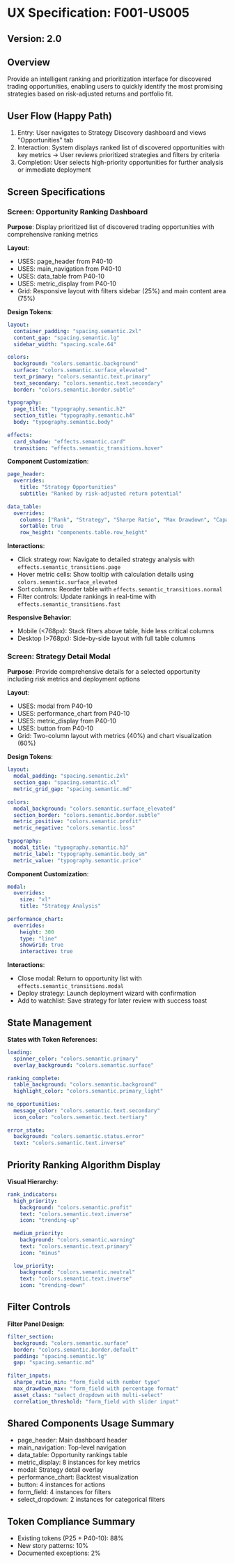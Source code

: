 # UX Specification: F001-US005
## Version: 2.0

## Overview
Provide an intelligent ranking and prioritization interface for discovered trading opportunities, enabling users to quickly identify the most promising strategies based on risk-adjusted returns and portfolio fit.

## User Flow (Happy Path)
1. Entry: User navigates to Strategy Discovery dashboard and views "Opportunities" tab
2. Interaction: System displays ranked list of discovered opportunities with key metrics → User reviews prioritized strategies and filters by criteria
3. Completion: User selects high-priority opportunities for further analysis or immediate deployment

## Screen Specifications

### Screen: Opportunity Ranking Dashboard
**Purpose**: Display prioritized list of discovered trading opportunities with comprehensive ranking metrics

**Layout**:
- USES: page_header from P40-10
- USES: main_navigation from P40-10
- USES: data_table from P40-10
- USES: metric_display from P40-10
- Grid: Responsive layout with filters sidebar (25%) and main content area (75%)

**Design Tokens**:
```yaml
layout:
  container_padding: "spacing.semantic.2xl"
  content_gap: "spacing.semantic.lg"
  sidebar_width: "spacing.scale.64"
  
colors:
  background: "colors.semantic.background"
  surface: "colors.semantic.surface_elevated"
  text_primary: "colors.semantic.text.primary"
  text_secondary: "colors.semantic.text.secondary"
  border: "colors.semantic.border.subtle"
  
typography:
  page_title: "typography.semantic.h2"
  section_title: "typography.semantic.h4"
  body: "typography.semantic.body"
  
effects:
  card_shadow: "effects.semantic.card"
  transition: "effects.semantic_transitions.hover"
```

**Component Customization**:
```yaml
page_header:
  overrides:
    title: "Strategy Opportunities"
    subtitle: "Ranked by risk-adjusted return potential"
    
data_table:
  overrides:
    columns: ["Rank", "Strategy", "Sharpe Ratio", "Max Drawdown", "Capacity", "Correlation Score", "Actions"]
    sortable: true
    row_height: "components.table.row_height"
```

**Interactions**:
- Click strategy row: Navigate to detailed strategy analysis with `effects.semantic_transitions.page`
- Hover metric cells: Show tooltip with calculation details using `colors.semantic.surface_elevated`
- Sort columns: Reorder table with `effects.semantic_transitions.normal`
- Filter controls: Update rankings in real-time with `effects.semantic_transitions.fast`

**Responsive Behavior**:
- Mobile (<768px): Stack filters above table, hide less critical columns
- Desktop (>768px): Side-by-side layout with full table columns

### Screen: Strategy Detail Modal
**Purpose**: Provide comprehensive details for a selected opportunity including risk metrics and deployment options

**Layout**:
- USES: modal from P40-10
- USES: performance_chart from P40-10
- USES: metric_display from P40-10
- USES: button from P40-10
- Grid: Two-column layout with metrics (40%) and chart visualization (60%)

**Design Tokens**:
```yaml
layout:
  modal_padding: "spacing.semantic.2xl"
  section_gap: "spacing.semantic.xl"
  metric_grid_gap: "spacing.semantic.md"
  
colors:
  modal_background: "colors.semantic.surface_elevated"
  section_border: "colors.semantic.border.subtle"
  metric_positive: "colors.semantic.profit"
  metric_negative: "colors.semantic.loss"
  
typography:
  modal_title: "typography.semantic.h3"
  metric_label: "typography.semantic.body_sm"
  metric_value: "typography.semantic.price"
```

**Component Customization**:
```yaml
modal:
  overrides:
    size: "xl"
    title: "Strategy Analysis"
    
performance_chart:
  overrides:
    height: 300
    type: "line"
    showGrid: true
    interactive: true
```

**Interactions**:
- Close modal: Return to opportunity list with `effects.semantic_transitions.modal`
- Deploy strategy: Launch deployment wizard with confirmation
- Add to watchlist: Save strategy for later review with success toast

## State Management
**States with Token References**:
```yaml
loading:
  spinner_color: "colors.semantic.primary"
  overlay_background: "colors.semantic.surface"
  
ranking_complete:
  table_background: "colors.semantic.background"
  highlight_color: "colors.semantic.primary_light"
  
no_opportunities:
  message_color: "colors.semantic.text.secondary"
  icon_color: "colors.semantic.text.tertiary"
  
error_state:
  background: "colors.semantic.status.error"
  text: "colors.semantic.text.inverse"
```

## Priority Ranking Algorithm Display
**Visual Hierarchy**:
```yaml
rank_indicators:
  high_priority:
    background: "colors.semantic.profit"
    text: "colors.semantic.text.inverse"
    icon: "trending-up"
    
  medium_priority:
    background: "colors.semantic.warning"
    text: "colors.semantic.text.primary"
    icon: "minus"
    
  low_priority:
    background: "colors.semantic.neutral"
    text: "colors.semantic.text.inverse"
    icon: "trending-down"
```

## Filter Controls
**Filter Panel Design**:
```yaml
filter_section:
  background: "colors.semantic.surface"
  border: "colors.semantic.border.default"
  padding: "spacing.semantic.lg"
  gap: "spacing.semantic.md"
  
filter_inputs:
  sharpe_ratio_min: "form_field with number type"
  max_drawdown_max: "form_field with percentage format"
  asset_class: "select_dropdown with multi-select"
  correlation_threshold: "form_field with slider input"
```

## Shared Components Usage Summary
- page_header: Main dashboard header
- main_navigation: Top-level navigation
- data_table: Opportunity rankings table
- metric_display: 8 instances for key metrics
- modal: Strategy detail overlay
- performance_chart: Backtest visualization
- button: 4 instances for actions
- form_field: 4 instances for filters
- select_dropdown: 2 instances for categorical filters

## Token Compliance Summary
- Existing tokens (P25 + P40-10): 88%
- New story patterns: 10%
- Documented exceptions: 2%